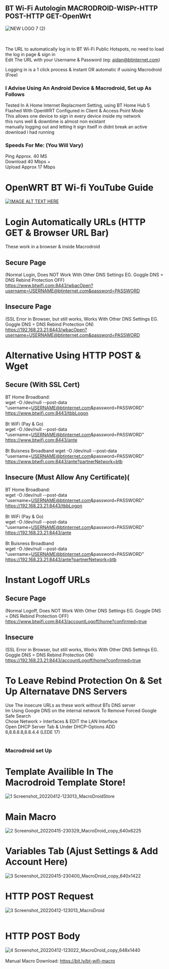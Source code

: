 ## BT Wi-Fi Autologin MACRODROID-WISPr-HTTP POST-HTTP GET-OpenWrt
![NEW LOGO 7 (2)](https://user-images.githubusercontent.com/11254983/164937155-679db244-df83-4aa6-a6f2-9a3fee0dfad7.png)
<br/> 
<br/> 
<br/> 


The URL to automatically log in to BT Wi-Fi Public Hotspots, no need to load the log in page & sign in<br/> 
Edit The URL with your Username &amp; Password (eg: aidan@btinternet.com)

Logging in is a 1 click process & instant OR automatic if uuising Macrodroid (Free)

### I Advise Using An Android Device & Macrodroid, Set up As Follows <br/>

Tested In A Home Internet Replacment Setting, using BT Home Hub 5 Flashed With OpenWRT Configured in Client & Access Point Mode <br/>
This allows one device to sign in every device inside my network <br/>
this runs well & downtime is almost non existant <br/>
manually logging out and letting it sign itself in didnt break an active download i had running

### Speeds For Me: (You Will Vary) <br/>
Ping Approx. 40 MS<br/>
Download 40 Mbps +<br/>
Upload Approx 17 Mbps

# OpenWRT BT Wi-fi YouTube Guide <br/>
[![IMAGE ALT TEXT HERE](https://img.youtube.com/vi/z7pTcrwUQkU/0.jpg)](https://www.youtube.com/watch?v=z7pTcrwUQkU)

# Login Automatically URLs (HTTP GET & Browser URL Bar)<br/>
These work in a browser & inside Macrodroid
## Secure Page <br/>
(Normal Login, Does NOT Work With Other DNS Settings EG. Goggle DNS = DNS Rebind Protection OFF)<br/>
https://www.btwifi.com:8443/wbacOpen?username=USERNAME@btinternet.com&password=PASSWORD

## Insecure Page <br/>
(SSL Error in Browser, but still works, Works With Other DNS Settings EG. Goggle DNS = DNS Rebind Protection ON) <br/>
https://192.168.23.21:8443/wbacOpen?username=USERNAME@btinternet.com&password=PASSWORD

# Alternative Using HTTP POST & Wget
## Secure (With SSL Cert) <br/>
BT Home Broadband:<br/>
wget -O /dev/null --post-data "username=USERNAME@btinternet.com&password=PASSWORD" https://www.btwifi.com:8443/tbbLogon<br/>
<br/>
Bt WiFi (Pay & Go)<br/>
wget -O /dev/null --post-data "username=USERNAME@btinternet.com&password=PASSWORD" https://www.btwifi.com:8443/ante<br/>
<br/>
Bt Buisness Broadband
wget -O /dev/null --post-data "username=USERNAME@btinternet.com&password=PASSWORD" https://www.btwifi.com:8443/ante?partnerNetwork=btb

## Insecure (Must Allow Any Certificate)( <br/>
BT Home Broadband:<br/>
wget -O /dev/null --post-data "username=USERNAME@btinternet.com&password=PASSWORD" https://192.168.23.21:8443/tbbLogon<br/>
<br/>
Bt WiFi (Pay & Go)<br/>
wget -O /dev/null --post-data "username=USERNAME@btinternet.com&password=PASSWORD" https://192.168.23.21:8443/ante<br/>
<br/>
Bt Buisness Broadband<br/>
wget -O /dev/null --post-data "username=USERNAME@btinternet.com&password=PASSWORD" https://192.168.23.21:8443/ante?partnerNetwork=btb<br/>

# Instant Logoff URLs<br/>

## Secure Page <br/>
(Normal Logoff, Does NOT Work With Other DNS Settings EG. Goggle DNS = DNS Rebind Protection OFF) <br/>
https://www.btwifi.com:8443/accountLogoff/home?confirmed=true

## Insecure <br/>
(SSL Error in Browser, but still works, Works With Other DNS Settings EG. Goggle DNS = DNS Rebind Protection ON) <br/>
https://192.168.23.21:8443/accountLogoff/home?confirmed=true


# To Leave Rebind Protection On & Set Up Alternatave DNS Servers
Use The insecure URLs as these work without BTs DNS server<br/>
Im Using Google DNS on the internal network To Remove Forced Google Safe Search<br/>
Chose Network > Interfaces & EDIT the LAN Interface<br/>
Open DHCP Server Tab & Under DHCP-Options ADD<br/>
6,8.8.8.8,8.8.4.4 (LEDE 17)<br/>
<br/>
### Macrodroid set Up<br/>
# Template Availible In The Macrodroid Template Store!<br/>
![1 Screenshot_20220412-123013_MacroDroidStore](https://user-images.githubusercontent.com/11254983/163649134-b3bc7d86-01b2-42ee-a469-ac74f1c2c86b.jpg)
<br/>
# Main Macro<br/>
![2  Screenshot_20220415-230329_MacroDroid_copy_640x6225](https://user-images.githubusercontent.com/11254983/163649196-6d36793d-7038-4684-b65e-305aaa9dc821.jpg)
<br/>
# Variables Tab (Ajust Settings & Add Account Here)<br/>
![3  Screenshot_20220415-230400_MacroDroid_copy_640x1422](https://user-images.githubusercontent.com/11254983/163649231-921d6e70-86e0-46d0-8064-635d2b450ab8.png)
<br/>
# HTTP POST Request<br/>
![3 Screenshot_20220412-123013_MacroDroid](https://user-images.githubusercontent.com/11254983/163034409-5751704c-937f-4461-9342-fe42f943fb53.jpg)<br/>
<br/>
# HTTP POST Body<br/>
![4  Screenshot_20220412-123022_MacroDroid_copy_648x1440](https://user-images.githubusercontent.com/11254983/163034412-4e559a75-585d-4368-a9d5-3ab1d91de674.png)<br/>
<br/>
Manual Macro Download: https://bit.ly/bt-wifi-macro<br/>
